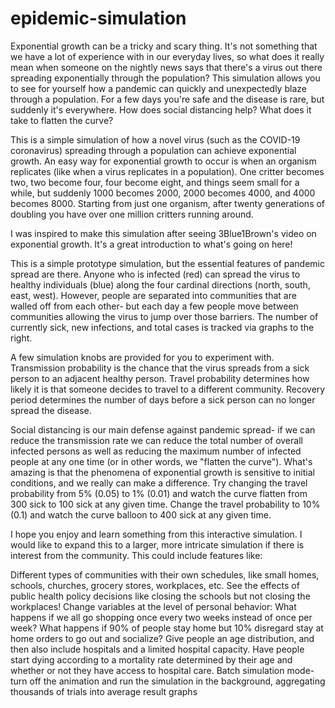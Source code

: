 # epidemic-simulation
Exponential growth can be a tricky and scary thing.  It's not something that we have a lot of experience with in our everyday lives, so what does it really mean when someone on the nightly news says that there's a virus out there spreading exponentially through the population? This simulation allows you to see for yourself how a pandemic can quickly and unexpectedly blaze through a population. For a few days you're safe and the disease is rare, but suddenly it's everywhere.  How does social distancing help? What does it take to flatten the curve?

This is a simple simulation of how a novel virus (such as the COVID-19 coronavirus) spreading through a population can achieve exponential growth. An easy way for exponential growth to occur is when an organism replicates (like when a virus replicates in a population). One critter becomes two, two become four, four become eight, and things seem small for a while, but suddenly 1000 becomes 2000, 2000 becomes 4000, and 4000 becomes 8000. Starting from just one organism, after twenty generations of doubling you have over one million critters running around.

I was inspired to make this simulation after seeing 3Blue1Brown's video on exponential growth. It's a great introduction to what's going on here! 

This is a simple prototype simulation, but the essential features of pandemic spread are there. Anyone who is infected (red) can spread the virus to healthy individuals (blue) along the four cardinal directions (north, south, east, west). However, people are separated into communities that are walled off from each other- but each day a few people move between communities allowing the virus to jump over those barriers. The number of currently sick, new infections, and total cases is tracked via graphs to the right.

A few simulation knobs are provided for you to experiment with. Transmission probability is the chance that the virus spreads from a sick person to an adjacent healthy person. Travel probability determines how likely it is that someone decides to travel to a different community. Recovery period determines the number of days before a sick person can no longer spread the disease. 

Social distancing is our main defense against pandemic spread- if we can reduce the transmission rate we can reduce the total number of overall infected persons as well as reducing the maximum number of infected people at any one time (or in other words, we "flatten the curve"). What's amazing is that the phenomena of exponential growth is sensitive to initial conditions, and we really can make a difference. Try changing the travel probability from 5% (0.05) to 1% (0.01) and watch the curve flatten from 300 sick to 100 sick at any given time. Change the travel probability to 10% (0.1) and watch the curve balloon to 400 sick at any given time.

I hope you enjoy and learn something from this interactive simulation. I would like to expand this to a larger, more intricate simulation if there is interest from the community. This could include features like:

Different types of communities with their own schedules, like small homes, schools, churches, grocery stores, workplaces, etc. See the effects of public health policy decisions like closing the schools but not closing the workplaces!
Change variables at the level of personal behavior: What happens if we all go shopping once every two weeks instead of once per week? What happens if 90% of people stay home but 10% disregard stay at home orders to go out and socialize?
Give people an age distribution, and then also include hospitals and a limited hospital capacity. Have people start dying according to a mortality rate determined by their age and whether or not they have access to hospital care.
Batch simulation mode- turn off the animation and run the simulation in the background, aggregating thousands of trials into average result graphs
